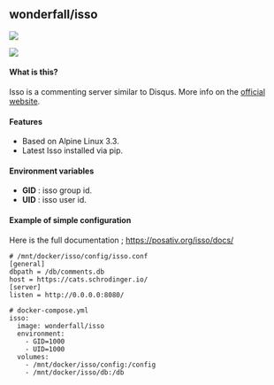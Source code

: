 ## wonderfall/isso
[![](https://badge.imagelayers.io/wonderfall/isso:latest.svg)](https://imagelayers.io/?images=wonderfall/isso:latest 'Get your own badge on imagelayers.io')

![](https://i.goopics.net/q1.png)


#### What is this?
Isso is a commenting server similar to Disqus. More info on the [official website](https://posativ.org/isso/).

#### Features
- Based on Alpine Linux 3.3.
- Latest Isso installed via pip.

#### Environment variables
- **GID** : isso group id.
- **UID** : isso user id.

#### Example of simple configuration
Here is the full documentation ; https://posativ.org/isso/docs/
```
# /mnt/docker/isso/config/isso.conf
[general]
dbpath = /db/comments.db
host = https://cats.schrodinger.io/
[server]
listen = http://0.0.0.0:8080/

# docker-compose.yml
isso:
  image: wonderfall/isso
  environment:
    - GID=1000
    - UID=1000
  volumes:
    - /mnt/docker/isso/config:/config
    - /mnt/docker/isso/db:/db
```
